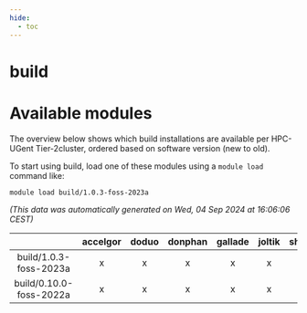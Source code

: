 ```yaml
---
hide:
  - toc
---
```


build
=====

# Available modules


The overview below shows which build installations are available per HPC-UGent Tier-2cluster, ordered based on software version (new to old).

To start using build, load one of these modules using a `module load` command like:

```shell
module load build/1.0.3-foss-2023a
```

*(This data was automatically generated on Wed, 04 Sep 2024 at 16:06:06 CEST)*  

| |accelgor|doduo|donphan|gallade|joltik|shinx|skitty|
| :---: | :---: | :---: | :---: | :---: | :---: | :---: | :---: |
|build/1.0.3-foss-2023a|x|x|x|x|x|x|x|
|build/0.10.0-foss-2022a|x|x|x|x|x|-|x|
